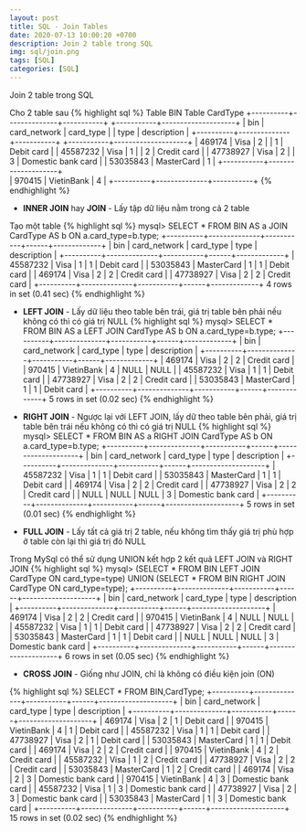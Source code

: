 ```yaml
---
layout: post
title: SQL - Join Tables
date: 2020-07-13 10:00:20 +0700
description: Join 2 table trong SQL
img: sql/join.png
tags: [SQL]
categories: [SQL]
---
```


Join 2 table trong SQL

Cho 2 table sau
{% highlight sql %}
Table BIN                                             Table CardType
+----------+--------------+-----------+               +-----------+--------------------+
| bin      | card_network | card_type |               | type | description        |
+----------+--------------+-----------+               +-----------+--------------------+
|   469174 | Visa         |         2 |               |         1 | Debit card         |
| 45587232 | Visa         |         1 |               |         2 | Credit card        |
| 47738927 | Visa         |         2 |               |         3 | Domestic bank card |
| 53035843 | MasterCard   |         1 |               +-----------+--------------------+                            
|   970415 | VietinBank   |         4 |
+----------+--------------+-----------+
{% endhighlight %}

- **INNER JOIN** hay **JOIN** - Lấy tập dữ liệu nằm trong cả 2 table

Tạo một table
{% highlight sql %}
mysql> SELECT * FROM BIN AS a JOIN CardType AS b ON a.card_type=b.type;
+----------+--------------+-----------+------+-------------+
| bin      | card_network | card_type | type | description |
+----------+--------------+-----------+------+-------------+
| 45587232 | Visa         |         1 |    1 | Debit card  |
| 53035843 | MasterCard   |         1 |    1 | Debit card  |
|   469174 | Visa         |         2 |    2 | Credit card |
| 47738927 | Visa         |         2 |    2 | Credit card |
+----------+--------------+-----------+------+-------------+
4 rows in set (0.41 sec)
{% endhighlight %}

- **LEFT JOIN** - Lấy dữ liệu theo table bên trái, giá trị table bên phải nếu không có thì có giá trị NULL
{% highlight sql %}
mysql> SELECT * FROM BIN AS a LEFT JOIN CardType AS b ON a.card_type=b.type;
+----------+--------------+-----------+------+-------------+
| bin      | card_network | card_type | type | description |
+----------+--------------+-----------+------+-------------+
|   469174 | Visa         |         2 |    2 | Credit card |
|   970415 | VietinBank   |         4 | NULL | NULL        |
| 45587232 | Visa         |         1 |    1 | Debit card  |
| 47738927 | Visa         |         2 |    2 | Credit card |
| 53035843 | MasterCard   |         1 |    1 | Debit card  |
+----------+--------------+-----------+------+-------------+
5 rows in set (0.02 sec)
{% endhighlight %}

- **RIGHT JOIN** - Ngược lại với LEFT JOIN, lấy dữ theo table bên phải, giá trị table bên trái nếu không có thì có giá trị NULL
{% highlight sql %}
mysql> SELECT * FROM BIN AS a RIGHT JOIN CardType AS b ON a.card_type=b.type;
+----------+--------------+-----------+------+--------------------+
| bin      | card_network | card_type | type | description        |
+----------+--------------+-----------+------+--------------------+
| 45587232 | Visa         |         1 |    1 | Debit card         |
| 53035843 | MasterCard   |         1 |    1 | Debit card         |
|   469174 | Visa         |         2 |    2 | Credit card        |
| 47738927 | Visa         |         2 |    2 | Credit card        |
|     NULL | NULL         |      NULL |    3 | Domestic bank card |
+----------+--------------+-----------+------+--------------------+
5 rows in set (0.01 sec)
{% endhighlight %}

- **FULL JOIN** - Lấy tất cả giá trị 2 table, nếu không tìm thấy giá trị phù hợp ở table còn lại thì giá trị đó NULL
 
Trong MySql có thể sử dụng UNION kết hợp 2 kết quả LEFT JOIN và RIGHT JOIN 
{% highlight sql %}
mysql> (SELECT * FROM BIN LEFT JOIN CardType ON card_type=type) UNION (SELECT * FROM BIN RIGHT JOIN CardType ON card_type=type);
+----------+--------------+-----------+------+--------------------+
| bin      | card_network | card_type | type | description        |
+----------+--------------+-----------+------+--------------------+
|   469174 | Visa         |         2 |    2 | Credit card        |
|   970415 | VietinBank   |         4 | NULL | NULL               |
| 45587232 | Visa         |         1 |    1 | Debit card         |
| 47738927 | Visa         |         2 |    2 | Credit card        |
| 53035843 | MasterCard   |         1 |    1 | Debit card         |
|     NULL | NULL         |      NULL |    3 | Domestic bank card |
+----------+--------------+-----------+------+--------------------+
6 rows in set (0.05 sec)
{% endhighlight %}

- **CROSS JOIN** - Giống như JOIN, chỉ là không có điều kiện join (ON)

{% highlight sql %}
SELECT * FROM BIN,CardType;
+----------+--------------+-----------+------+--------------------+
| bin      | card_network | card_type | type | description        |
+----------+--------------+-----------+------+--------------------+
|   469174 | Visa         |         2 |    1 | Debit card         |
|   970415 | VietinBank   |         4 |    1 | Debit card         |
| 45587232 | Visa         |         1 |    1 | Debit card         |
| 47738927 | Visa         |         2 |    1 | Debit card         |
| 53035843 | MasterCard   |         1 |    1 | Debit card         |
|   469174 | Visa         |         2 |    2 | Credit card        |
|   970415 | VietinBank   |         4 |    2 | Credit card        |
| 45587232 | Visa         |         1 |    2 | Credit card        |
| 47738927 | Visa         |         2 |    2 | Credit card        |
| 53035843 | MasterCard   |         1 |    2 | Credit card        |
|   469174 | Visa         |         2 |    3 | Domestic bank card |
|   970415 | VietinBank   |         4 |    3 | Domestic bank card |
| 45587232 | Visa         |         1 |    3 | Domestic bank card |
| 47738927 | Visa         |         2 |    3 | Domestic bank card |
| 53035843 | MasterCard   |         1 |    3 | Domestic bank card |
+----------+--------------+-----------+------+--------------------+
15 rows in set (0.02 sec)
{% endhighlight %}